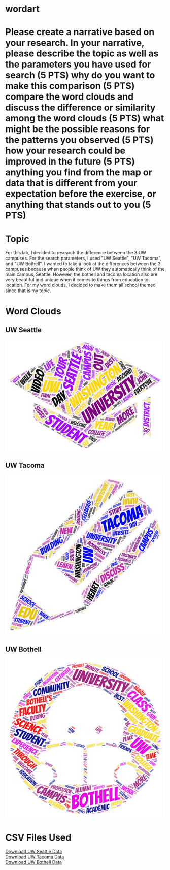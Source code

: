 # wordart
# Please create a narrative based on your research. In your narrative, please describe the topic as well as the parameters you have used for search (5 PTS) why do you want to make this comparison (5 PTS) compare the word clouds and discuss the difference or similarity among the word clouds (5 PTS) what might be the possible reasons for the patterns you observed (5 PTS) how your research could be improved in the future (5 PTS) anything you find from the map or data that is different from your expectation before the exercise, or anything that stands out to you (5 PTS)


# Topic
For this lab, I decided to research the difference between the 3 UW campuses. For the search parameters, I used "UW Seattle", "UW Tacoma", and "UW Bothell". I wanted to take a look at the differences between the 3 campuses because when people think of UW they automatically think of the main campus, Seattle. However, the bothell and tacoma location also are very beautiful and unique when it comes to things from education to location. For my word clouds, I decided to make them all school themed since that is my topic.

# Word Clouds

## UW Seattle
<img src="/img/UWSeattle.jpeg" alt="UW Seattle Word Cloud">

## UW Tacoma
<img src="/img/UWTacoma.jpeg" alt="UW Tacoma Word Cloud">

## UW Bothell
<img src="/img/UWBothell.jpeg" alt="UW Bothell WOrd Cloud">

# CSV Files Used
[Download UW Seattle Data](/assets/search-result-1.csv) <br>
[Download UW Tacoma Data](/assets/search-result-2.csv) <br>
[Download UW Bothell Data](/assets/search-result-3.csv)